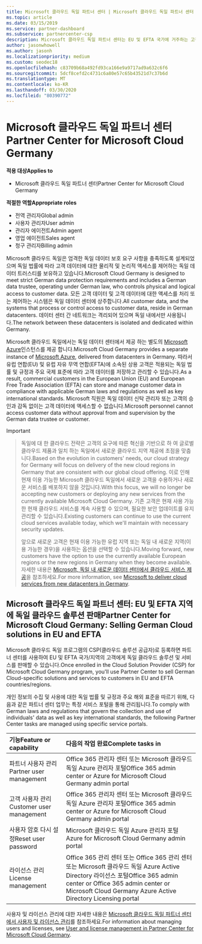 ```yaml
---
title: Microsoft 클라우드 독일 파트너 센터 | Microsoft 클라우드 독일 파트너 센터
ms.topic: article
ms.date: 03/15/2019
ms.service: partner-dashboard
ms.subservice: partnercenter-csp
description: Microsoft 클라우드 독일 파트너 센터는 EU 및 EFTA 국가에 거주하는 고객에게 Microsoft 클라우드 솔루션을 제공하려는 Microsoft 파트너를 위한 비즈니스 포털입니다.
author: jasonwhowell
ms.author: jasonh
ms.localizationpriority: medium
ms.custom: seodec18
ms.openlocfilehash: c83709b68a492fd93ca166e9a9717ad9a632c6f6
ms.sourcegitcommit: 5dcf8cefd2c4731c6a80e57c65b43521d7c37b6d
ms.translationtype: MT
ms.contentlocale: ko-KR
ms.lasthandoff: 03/30/2020
ms.locfileid: "80390772"
---
```

# <a name="partner-center-for-microsoft-cloud-germany"></a><span data-ttu-id="c0ecc-103">Microsoft 클라우드 독일 파트너 센터</span><span class="sxs-lookup"><span data-stu-id="c0ecc-103">Partner Center for Microsoft Cloud Germany</span></span>

<span data-ttu-id="c0ecc-104">**적용 대상**</span><span class="sxs-lookup"><span data-stu-id="c0ecc-104">**Applies to**</span></span>

-  <span data-ttu-id="c0ecc-105">Microsoft 클라우드 독일 파트너 센터</span><span class="sxs-lookup"><span data-stu-id="c0ecc-105">Partner Center for Microsoft Cloud Germany</span></span>

<span data-ttu-id="c0ecc-106">**적절한 역할**</span><span class="sxs-lookup"><span data-stu-id="c0ecc-106">**Appropriate roles**</span></span>
-   <span data-ttu-id="c0ecc-107">전역 관리자</span><span class="sxs-lookup"><span data-stu-id="c0ecc-107">Global admin</span></span>
-   <span data-ttu-id="c0ecc-108">사용자 관리자</span><span class="sxs-lookup"><span data-stu-id="c0ecc-108">User admin</span></span>
-   <span data-ttu-id="c0ecc-109">관리자 에이전트</span><span class="sxs-lookup"><span data-stu-id="c0ecc-109">Admin agent</span></span>
-   <span data-ttu-id="c0ecc-110">영업 에이전트</span><span class="sxs-lookup"><span data-stu-id="c0ecc-110">Sales agent</span></span>
-   <span data-ttu-id="c0ecc-111">청구 관리자</span><span class="sxs-lookup"><span data-stu-id="c0ecc-111">Billing admin</span></span>

<span data-ttu-id="c0ecc-112">Microsoft 클라우드 독일은 엄격한 독일 데이터 보호 요구 사항을 충족하도록 설계되었으며 독일 법률에 따라 고객 데이터에 대한 물리적 및 논리적 액세스를 제어하는 독일 데이터 트러스티를 보유하고 있습니다.</span><span class="sxs-lookup"><span data-stu-id="c0ecc-112">Microsoft Cloud Germany is designed to meet strict German data protection requirements and includes a German data trustee, operating under German law, who controls physical and logical access to customer data.</span></span> <span data-ttu-id="c0ecc-113">모든 고객 데이터 및 고객 데이터에 대한 액세스를 처리 또는 제어하는 시스템은 독일 데이터 센터에 상주합니다.</span><span class="sxs-lookup"><span data-stu-id="c0ecc-113">All customer data, and the systems that process or control access to customer data, reside in German datacenters.</span></span> <span data-ttu-id="c0ecc-114">데이터 센터 간 네트워크는 격리되어 있으며 독일 내에서만 사용됩니다.</span><span class="sxs-lookup"><span data-stu-id="c0ecc-114">The network between these datacenters is isolated and dedicated within Germany.</span></span>

<span data-ttu-id="c0ecc-115">Microsoft 클라우드 독일에서는 독일 데이터 센터에서 제공 하는 별도의 [Microsoft Azure](https://go.microsoft.com/fwlink/?linkid=847992)인스턴스를 제공 합니다.</span><span class="sxs-lookup"><span data-stu-id="c0ecc-115">Microsoft Cloud Germany provides a separate instance of [Microsoft Azure](https://go.microsoft.com/fwlink/?linkid=847992), delivered from datacenters in Germany.</span></span> <span data-ttu-id="c0ecc-116">따라서 유럽 연합(EU) 및 유럽 자유 무역 연합(EFTA)에 소속된 상용 고객은 적용되는 독일 법률 및 규정과 주요 국제 표준에 따라 고객 데이터를 저장하고 관리할 수 있습니다.</span><span class="sxs-lookup"><span data-stu-id="c0ecc-116">As a result, commercial customers in the European Union (EU) and European Free Trade Association (EFTA) can store and manage customer data in compliance with applicable German laws and regulations as well as key international standards.</span></span> <span data-ttu-id="c0ecc-117">Microsoft 직원은 독일 데이터 신탁 관리자 또는 고객의 승인과 감독 없이는 고객 데이터에 액세스할 수 없습니다.</span><span class="sxs-lookup"><span data-stu-id="c0ecc-117">Microsoft personnel cannot access customer data without approval from and supervision by the German data trustee or customer.</span></span>

> [!IMPORTANT]

> <span data-ttu-id="c0ecc-118">독일에 대 한 클라우드 전략은 고객의 요구에 따른 혁신을 기반으로 하 여 글로벌 클라우드 제품과 일치 하는 독일에서 새로운 클라우드 지역 제공에 초점을 맞춥니다.</span><span class="sxs-lookup"><span data-stu-id="c0ecc-118">Based on the evolution in customers' needs, our cloud strategy for Germany will focus on delivery of the new cloud regions in Germany that are consistent with our global cloud offering.</span></span> <span data-ttu-id="c0ecc-119">이로 인해 현재 이용 가능한 Microsoft 클라우드 독일에서 새로운 고객을 수용하거나 새로운 서비스를 배포하지 않을 것입니다.</span><span class="sxs-lookup"><span data-stu-id="c0ecc-119">With this focus, we will no longer be accepting new customers or deploying any new services from the currently available Microsoft Cloud Germany.</span></span> <span data-ttu-id="c0ecc-120">기존 고객은 현재 사용 가능한 현재 클라우드 서비스를 계속 사용할 수 있으며, 필요한 보안 업데이트를 유지 관리할 수 있습니다.</span><span class="sxs-lookup"><span data-stu-id="c0ecc-120">Existing customers can continue to use the current cloud services available today, which we'll maintain with necessary security updates.</span></span> 
> 
> <span data-ttu-id="c0ecc-121">앞으로 새로운 고객은 현재 이용 가능한 유럽 지역 또는 독일 내 새로운 지역(이용 가능한 경우)을 사용하는 옵션을 선택할 수 있습니다.</span><span class="sxs-lookup"><span data-stu-id="c0ecc-121">Moving forward, new customers have the option to use the currently available European regions or the new regions in Germany when they become available.</span></span> <span data-ttu-id="c0ecc-122">자세한 내용은 [Microsoft, 독일 내 새로운 데이터 센터에서 클라우드 서비스 제공](https://news.microsoft.com/europe/2018/08/31/microsoft-to-deliver-cloud-services-from-new-datacentres-in-germany-in-2019-to-meet-evolving-customer-needs/)을 참조하세요.</span><span class="sxs-lookup"><span data-stu-id="c0ecc-122">For more information, see [Microsoft to deliver cloud services from new datacenters in Germany](https://news.microsoft.com/europe/2018/08/31/microsoft-to-deliver-cloud-services-from-new-datacentres-in-germany-in-2019-to-meet-evolving-customer-needs/).</span></span> 

## <a name="partner-center-for-microsoft-cloud-germany-selling-german-cloud-solutions-in-eu-and-efta"></a><span data-ttu-id="c0ecc-123">Microsoft 클라우드 독일 파트너 센터: EU 및 EFTA 지역에 독일 클라우드 솔루션 판매</span><span class="sxs-lookup"><span data-stu-id="c0ecc-123">Partner Center for Microsoft Cloud Germany: Selling German Cloud solutions in EU and EFTA</span></span>

<span data-ttu-id="c0ecc-124">Microsoft 클라우드 독일 프로그램의 CSP(클라우드 솔루션 공급자)로 등록하면 파트너 센터를 사용하여 EU 및 EFTA 국가/지역의 고객에게 독일 클라우드 솔루션 및 서비스를 판매할 수 있습니다.</span><span class="sxs-lookup"><span data-stu-id="c0ecc-124">Once enrolled in the Cloud Solution Provider (CSP) for Microsoft Cloud Germany program, you'll use Partner Center to sell German Cloud-specific solutions and services to customers in EU and EFTA countries/regions.</span></span> 

<span data-ttu-id="c0ecc-125">개인 정보의 수집 및 사용에 대한 독일 법률 및 규정과 주요 해외 표준을 따르기 위해, 다음과 같은 파트너 센터 업무는 특정 서비스 포털을 통해 관리됩니다.</span><span class="sxs-lookup"><span data-stu-id="c0ecc-125">To comply with German laws and regulations that govern the collection and use of individuals' data as well as key international standards, the following Partner Center tasks are managed using specific service portals.</span></span> 

<span data-ttu-id="c0ecc-126">기능</span><span class="sxs-lookup"><span data-stu-id="c0ecc-126">Feature or capability</span></span> | <span data-ttu-id="c0ecc-127">다음의 작업 완료</span><span class="sxs-lookup"><span data-stu-id="c0ecc-127">Complete tasks in</span></span>
:--- | :---
<span data-ttu-id="c0ecc-128">파트너 사용자 관리</span><span class="sxs-lookup"><span data-stu-id="c0ecc-128">Partner user management</span></span> | <span data-ttu-id="c0ecc-129">Office 365 관리자 센터 또는 Microsoft 클라우드 독일 Azure 관리자 포털</span><span class="sxs-lookup"><span data-stu-id="c0ecc-129">Office 365 admin center or Azure for Microsoft Cloud Germany admin portal</span></span>
<span data-ttu-id="c0ecc-130">고객 사용자 관리</span><span class="sxs-lookup"><span data-stu-id="c0ecc-130">Customer user management</span></span> | <span data-ttu-id="c0ecc-131">Office 365 관리자 센터 또는 Microsoft 클라우드 독일 Azure 관리자 포털</span><span class="sxs-lookup"><span data-stu-id="c0ecc-131">Office 365 admin center or Azure for Microsoft Cloud Germany admin portal</span></span>
<span data-ttu-id="c0ecc-132">사용자 암호 다시 설정</span><span class="sxs-lookup"><span data-stu-id="c0ecc-132">Reset user password</span></span> | <span data-ttu-id="c0ecc-133">Microsoft 클라우드 독일 Azure 관리자 포털</span><span class="sxs-lookup"><span data-stu-id="c0ecc-133">Azure for Microsoft Cloud Germany admin portal</span></span>
<span data-ttu-id="c0ecc-134">라이선스 관리</span><span class="sxs-lookup"><span data-stu-id="c0ecc-134">License management</span></span> | <span data-ttu-id="c0ecc-135">Office 365 관리 센터 또는 Office 365 관리 센터 또는 Microsoft 클라우드 독일 Azure Active Directory 라이선스 포털</span><span class="sxs-lookup"><span data-stu-id="c0ecc-135">Office 365 admin center or Office 365 admin center or Microsoft Cloud Germany Azure Active Directory Licensing portal</span></span>


<span data-ttu-id="c0ecc-136">사용자 및 라이선스 관리에 대한 자세한 내용은 [Microsoft 클라우드 독일 파트너 센터에서 사용자 및 라이선스 관리](user-management-in-partner-center-for-microsoft-cloud-germany.md)를 참조하세요.</span><span class="sxs-lookup"><span data-stu-id="c0ecc-136">For information about managing users and licenses, see [User and license management in Partner Center for Microsoft Cloud Germany](user-management-in-partner-center-for-microsoft-cloud-germany.md).</span></span>


